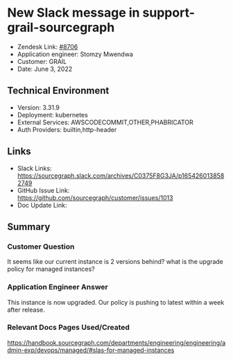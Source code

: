 # New Slack message in support-grail-sourcegraph <!-- Ticket Title  Hint: include keywords to make it searchable -->

- Zendesk Link: [#8706](https://sourcegraph.zendesk.com/agent/tickets/8706)
- Application engineer: Stomzy Mwendwa
- Customer: GRAIL <!-- Redact if this contains personally identifying information -->
- Date: June 3, 2022

<!-- Data populated from integration, speak to Ben Gordon or Michael Bali if not working -->
<!-- During Internal team trial, fill missing data manually (we are waiting for all data to sync) -->

## Technical Environment
- Version: 3.31.9
- Deployment: kubernetes
- External Services: AWSCODECOMMIT,OTHER,PHABRICATOR
- Auth Providers: builtin,http-header


## Links
<!-- Data for application engineer manual entry -->
- Slack Links: https://sourcegraph.slack.com/archives/C0375F8G3JA/p1654260138582749 
- GitHub Issue Link: https://github.com/sourcegraph/customer/issues/1013 
- Doc Update Link:

## Summary
### Customer Question
It seems like our current instance is 2 versions behind? what is the upgrade policy for managed instances?
### Application Engineer Answer
This instance is now upgraded. Our policy is pushing to latest within a week after release.
### Relevant Docs Pages Used/Created
https://handbook.sourcegraph.com/departments/engineering/engineering/admin-exp/devops/managed/#slas-for-managed-instances
